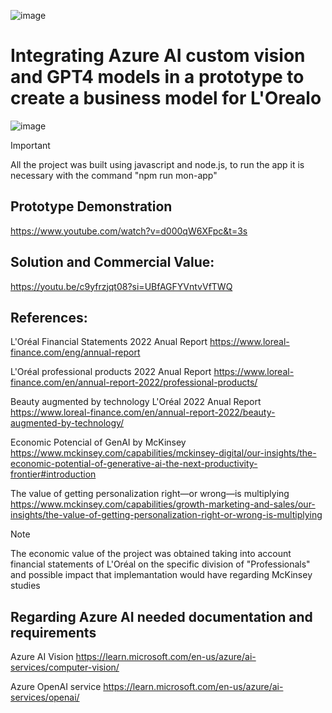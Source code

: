 ![image](https://github.com/Jhonnatan7br/Loreal-Microsoft-Azure-Hackathon/assets/104907786/9d8ebd1f-8bb7-40c0-b235-c4eb5f90a51a)

# Integrating Azure AI custom vision and GPT4 models in a prototype to create a business model for L'Orealo

![image](https://github.com/Jhonnatan7br/Loreal-Hackathon/assets/104907786/5214681c-bdf4-4d4c-94e9-e13b0d6806b7)

>[!IMPORTANT]
> All the project was built using javascript and node.js, to run the app it is necessary with the command "npm run mon-app" 

## Prototype Demonstration
https://www.youtube.com/watch?v=d000qW6XFpc&t=3s

## Solution and Commercial Value:
https://youtu.be/c9yfrzjqt08?si=UBfAGFYVntvVfTWQ

## References:

L'Oréal Financial Statements 2022 Anual Report
https://www.loreal-finance.com/eng/annual-report

L'Oréal professional products 2022 Anual Report
https://www.loreal-finance.com/en/annual-report-2022/professional-products/

Beauty augmented by technology L'Oréal 2022 Anual Report
https://www.loreal-finance.com/en/annual-report-2022/beauty-augmented-by-technology/

Economic Potencial of GenAI by McKinsey
https://www.mckinsey.com/capabilities/mckinsey-digital/our-insights/the-economic-potential-of-generative-ai-the-next-productivity-frontier#introduction 

The value of getting personalization right—or wrong—is multiplying
https://www.mckinsey.com/capabilities/growth-marketing-and-sales/our-insights/the-value-of-getting-personalization-right-or-wrong-is-multiplying

>[!NOTE]
> The economic value of the project was obtained taking into account financial statements of L'Oréal on the specific division of "Professionals" and possible impact that implemantation would have regarding McKinsey studies

## Regarding Azure AI needed documentation and requirements

Azure AI Vision
https://learn.microsoft.com/en-us/azure/ai-services/computer-vision/

Azure OpenAI service
https://learn.microsoft.com/en-us/azure/ai-services/openai/
